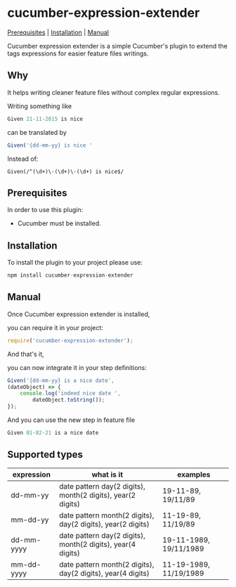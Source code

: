 # cucumber-expression-extender
[Prerequisites](#Prerequisites "Prerequisites") | [Installation](#Installation "Installation") | [Manual](#Manual "Manual")

<p>
Cucumber expression extender is a simple Cucumber's plugin to extend the tags expressions for easier feature files writings.
<p>

<h2> Why </h2>
<p>
It helps writing cleaner feature files without complex regular expressions.
</p>
<p>Writing something like </p>

```javascript
Given 21-11-2015 is nice
```
<p>can be translated by</p>

```javascript
Given('{dd-mm-yy} is nice '
```

<p> Instead of: </p>

```javscript
Given(/^(\d+)\-(\d+)\-(\d+) is nice$/
```

<a name="Prerequisites"></a>
<h2> Prerequisites </h2>
<p>In order to use this plugin:</p>
<p>
    <ul>
        <li>Cucumber must be installed.</li>
    </ul>
</p>

<a name="Installation"></a>
<h2>Installation</h2>
<p>To install the plugin to your project please use:</p>

```javascript
npm install cucumber-expression-extender
```

<a name="Manual"></a>
<h2>Manual</h2>
<p>
Once Cucumber expression extender is installed, </p>
<p> you can require it in your project: </p>

```javascript
require('cucumber-expression-extender');
```

<p>
And that's it, </p>
<p>you can now integrate it in your step definitions: </p>

```javascript
Given('{dd-mm-yy} is a nice date', 
(dateObject) => {
    console.log('indeed nice date ',
        dateObject.toString());
});
```

<p>
And you can use the new step in feature file

```javascript
Given 01-02-21 is a nice date
```


<h2> Supported types </h2> 
    <table>
        <thead>
            <th>expression</th>
            <th>what is it</th>
            <th>examples</th>
        </tead>
        <tbody>
        <tr>
            <td>dd-mm-yy</td>
            <td>date pattern day(2 digits), month(2 digits), year(2 digits)</td>
            <td>19-11-89, 19/11/89</td>
        </tr>
        <tr>
            <td>mm-dd-yy</td>
            <td>date pattern month(2 digits), day(2 digits), year(2 digits)</td>
            <td>11-19-89, 11/19/89</td>
        </tr>
        <tr>
            <td>dd-mm-yyyy</td>
            <td>date pattern day(2 digits), month(2 digits), year(4 digits)</td>
            <td>19-11-1989, 19/11/1989</td>
        </tr>
        <tr>
            <td>mm-dd-yyyy</td>
            <td>date pattern month(2 digits), day(2 digits), year(4 digits)</td>
            <td>11-19-1989, 11/19/1989</td>
        </tr>
        </tbody>
    </table>

    